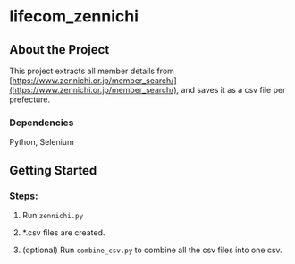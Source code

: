 # lifecom_zennichi

## About the Project

This project extracts all member details from
[https://www.zennichi.or.jp/member_search/](https://www.zennichi.or.jp/member_search/), and saves it as a csv file per prefecture.

### Dependencies

Python, Selenium

## Getting Started

### Steps:

1. Run `zennichi.py`
2. \*.csv files are created.

3. (optional) Run `combine_csv.py` to combine all the csv files into one csv.
